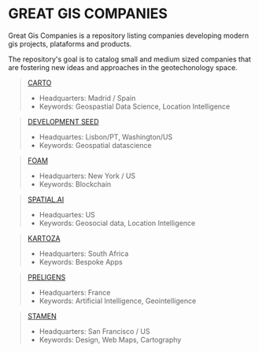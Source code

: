 # GREAT GIS COMPANIES 

Great Gis Companies is a repository listing companies developing modern gis projects, plataforms and products.

The repository's goal is to catalog small and medium sized companies that are fostering new ideas and approaches in the geotechonology space.

> [CARTO](https://carto.com/)
> - Headquarters: Madrid / Spain
> - Keywords: Geospastial Data Science, Location Intelligence

> [DEVELOPMENT SEED](https://developmentseed.org)
> - Headquartes: Lisbon/PT, Washington/US
> - Keywords: Geospatial datascience

> [FOAM](https://foam.space/)
> - Headquarters: New York / US
> - Keywords: Blockchain

> [SPATIAL.AI](https://spatial.ai)
> - Headquartes: US
> - Keywords: Geosocial data, Location Intelligence

> [KARTOZA](https://kartoza.com/)
> - Headquarters: South Africa
> - Keywords: Bespoke Apps

> [PRELIGENS](https://preligens.com)
> - Headquarters: France
> - Keywords: Artificial Intelligence, Geointelligence

> [STAMEN](https://stamen.com/)
> - Headquarters: San Francisco / US
> - Keywords: Design, Web Maps, Cartography